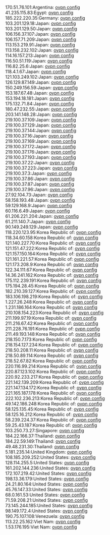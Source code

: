 170.51.76.101:Argentina: [ovpn config](vpn/170_51_76_101.ovpn)  
41.235.115.83:Egypt: [ovpn config](vpn/41_235_115_83.ovpn)  
185.222.220.35:Germany: [ovpn config](vpn/185_222_220_35.ovpn)  
103.201.129.18:Japan: [ovpn config](vpn/103_201_129_18.ovpn)  
103.201.129.50:Japan: [ovpn config](vpn/103_201_129_50.ovpn)  
106.156.37.107:Japan: [ovpn config](vpn/106_156_37_107.ovpn)  
106.157.71.209:Japan: [ovpn config](vpn/106_157_71_209.ovpn)  
113.153.219.91:Japan: [ovpn config](vpn/113_153_219_91.ovpn)  
113.158.232.102:Japan: [ovpn config](vpn/113_158_232_102.ovpn)  
114.16.157.213:Japan: [ovpn config](vpn/114_16_157_213.ovpn)  
116.50.51.119:Japan: [ovpn config](vpn/116_50_51_119.ovpn)  
116.82.25.6:Japan: [ovpn config](vpn/116_82_25_6.ovpn)  
118.4.1.67:Japan: [ovpn config](vpn/118_4_1_67.ovpn)  
121.103.249.102:Japan: [ovpn config](vpn/121_103_249_102.ovpn)  
126.129.87.149:Japan: [ovpn config](vpn/126_129_87_149.ovpn)  
150.249.156.59:Japan: [ovpn config](vpn/150_249_156_59.ovpn)  
153.187.67.48:Japan: [ovpn config](vpn/153_187_67_48.ovpn)  
153.194.18.181:Japan: [ovpn config](vpn/153_194_18_181.ovpn)  
175.132.71.84:Japan: [ovpn config](vpn/175_132_71_84.ovpn)  
180.47.232.55:Japan: [ovpn config](vpn/180_47_232_55.ovpn)  
203.141.148.28:Japan: [ovpn config](vpn/203_141_148_28.ovpn)  
219.100.37.109:Japan: [ovpn config](vpn/219_100_37_109.ovpn)  
219.100.37.129:Japan: [ovpn config](vpn/219_100_37_129.ovpn)  
219.100.37.144:Japan: [ovpn config](vpn/219_100_37_144.ovpn)  
219.100.37.16:Japan: [ovpn config](vpn/219_100_37_16.ovpn)  
219.100.37.169:Japan: [ovpn config](vpn/219_100_37_169.ovpn)  
219.100.37.172:Japan: [ovpn config](vpn/219_100_37_172.ovpn)  
219.100.37.176:Japan: [ovpn config](vpn/219_100_37_176.ovpn)  
219.100.37.193:Japan: [ovpn config](vpn/219_100_37_193.ovpn)  
219.100.37.22:Japan: [ovpn config](vpn/219_100_37_22.ovpn)  
219.100.37.223:Japan: [ovpn config](vpn/219_100_37_223.ovpn)  
219.100.37.3:Japan: [ovpn config](vpn/219_100_37_3.ovpn)  
219.100.37.86:Japan: [ovpn config](vpn/219_100_37_86.ovpn)  
219.100.37.87:Japan: [ovpn config](vpn/219_100_37_87.ovpn)  
219.100.37.96:Japan: [ovpn config](vpn/219_100_37_96.ovpn)  
27.92.104.73:Japan: [ovpn config](vpn/27_92_104_73.ovpn)  
58.158.193.48:Japan: [ovpn config](vpn/58_158_193_48.ovpn)  
59.129.168.9:Japan: [ovpn config](vpn/59_129_168_9.ovpn)  
60.116.6.49:Japan: [ovpn config](vpn/60_116_6_49.ovpn)  
61.206.221.204:Japan: [ovpn config](vpn/61_206_221_204.ovpn)  
61.211.140.7:Japan: [ovpn config](vpn/61_211_140_7.ovpn)  
90.149.249.129:Japan: [ovpn config](vpn/90_149_249_129.ovpn)  
118.220.123.95:Korea Republic of: [ovpn config](vpn/118_220_123_95.ovpn)  
118.34.60.158:Korea Republic of: [ovpn config](vpn/118_34_60_158.ovpn)  
121.140.227.70:Korea Republic of: [ovpn config](vpn/121_140_227_70.ovpn)  
121.151.47.222:Korea Republic of: [ovpn config](vpn/121_151_47_222.ovpn)  
121.157.150.164:Korea Republic of: [ovpn config](vpn/121_157_150_164.ovpn)  
121.161.221.57:Korea Republic of: [ovpn config](vpn/121_161_221_57.ovpn)  
121.173.208.9:Korea Republic of: [ovpn config](vpn/121_173_208_9.ovpn)  
122.34.111.67:Korea Republic of: [ovpn config](vpn/122_34_111_67.ovpn)  
14.36.241.162:Korea Republic of: [ovpn config](vpn/14_36_241_162.ovpn)  
175.112.239.191:Korea Republic of: [ovpn config](vpn/175_112_239_191.ovpn)  
175.194.28.45:Korea Republic of: [ovpn config](vpn/175_194_28_45.ovpn)  
182.210.39.127:Korea Republic of: [ovpn config](vpn/182_210_39_127.ovpn)  
183.106.198.219:Korea Republic of: [ovpn config](vpn/183_106_198_219.ovpn)  
1.227.26.248:Korea Republic of: [ovpn config](vpn/1_227_26_248.ovpn)  
1.231.186.164:Korea Republic of: [ovpn config](vpn/1_231_186_164.ovpn)  
210.108.154.223:Korea Republic of: [ovpn config](vpn/210_108_154_223.ovpn)  
211.199.97.19:Korea Republic of: [ovpn config](vpn/211_199_97_19.ovpn)  
211.216.67.42:Korea Republic of: [ovpn config](vpn/211_216_67_42.ovpn)  
211.228.76.191:Korea Republic of: [ovpn config](vpn/211_228_76_191.ovpn)  
211.49.193.148:Korea Republic of: [ovpn config](vpn/211_49_193_148.ovpn)  
218.150.7.173:Korea Republic of: [ovpn config](vpn/218_150_7_173.ovpn)  
218.154.127.234:Korea Republic of: [ovpn config](vpn/218_154_127_234.ovpn)  
218.50.208.11:Korea Republic of: [ovpn config](vpn/218_50_208_11.ovpn)  
218.50.89.114:Korea Republic of: [ovpn config](vpn/218_50_89_114.ovpn)  
218.52.67.82:Korea Republic of: [ovpn config](vpn/218_52_67_82.ovpn)  
220.116.99.214:Korea Republic of: [ovpn config](vpn/220_116_99_214.ovpn)  
220.87.123.102:Korea Republic of: [ovpn config](vpn/220_87_123_102.ovpn)  
220.92.233.217:Korea Republic of: [ovpn config](vpn/220_92_233_217.ovpn)  
221.142.139.209:Korea Republic of: [ovpn config](vpn/221_142_139_209.ovpn)  
221.147.134.172:Korea Republic of: [ovpn config](vpn/221_147_134_172.ovpn)  
221.165.187.178:Korea Republic of: [ovpn config](vpn/221_165_187_178.ovpn)  
222.102.236.213:Korea Republic of: [ovpn config](vpn/222_102_236_213.ovpn)  
49.142.186.248:Korea Republic of: [ovpn config](vpn/49_142_186_248.ovpn)  
58.125.135.45:Korea Republic of: [ovpn config](vpn/58_125_135_45.ovpn)  
58.125.16.212:Korea Republic of: [ovpn config](vpn/58_125_16_212.ovpn)  
58.239.224.37:Korea Republic of: [ovpn config](vpn/58_239_224_37.ovpn)  
59.25.43.187:Korea Republic of: [ovpn config](vpn/59_25_43_187.ovpn)  
103.250.73.27:Singapore: [ovpn config](vpn/103_250_73_27.ovpn)  
184.22.166.37:Thailand: [ovpn config](vpn/184_22_166_37.ovpn)  
184.22.59.149:Thailand: [ovpn config](vpn/184_22_59_149.ovpn)  
49.48.231.30:Thailand: [ovpn config](vpn/49_48_231_30.ovpn)  
5.181.235.14:United Kingdom: [ovpn config](vpn/5_181_235_14.ovpn)  
108.185.209.252:United States: [ovpn config](vpn/108_185_209_252.ovpn)  
128.114.255.5:United States: [ovpn config](vpn/128_114_255_5.ovpn)  
161.202.144.236:United States: [ovpn config](vpn/161_202_144_236.ovpn)  
172.107.219.42:United States: [ovpn config](vpn/172_107_219_42.ovpn)  
198.13.36.179:United States: [ovpn config](vpn/198_13_36_179.ovpn)  
24.21.80.164:United States: [ovpn config](vpn/24_21_80_164.ovpn)  
45.76.147.33:United States: [ovpn config](vpn/45_76_147_33.ovpn)  
68.0.161.53:United States: [ovpn config](vpn/68_0_161_53.ovpn)  
71.59.208.21:United States: [ovpn config](vpn/71_59_208_21.ovpn)  
73.145.244.185:United States: [ovpn config](vpn/73_145_244_185.ovpn)  
98.149.172.4:United States: [ovpn config](vpn/98_149_172_4.ovpn)  
190.75.107.108:Venezuela: [ovpn config](vpn/190_75_107_108.ovpn)  
113.22.25.162:Viet Nam: [ovpn config](vpn/113_22_25_162.ovpn)  
1.53.176.195:Viet Nam: [ovpn config](vpn/1_53_176_195.ovpn)  
